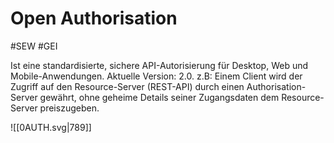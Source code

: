 # Open Authorisation
#SEW #GEI

Ist eine standardisierte, sichere API-Autorisierung für Desktop, Web und Mobile-Anwendungen. Aktuelle Version: 2.0.
z.B: Einem Client wird der Zugriff auf den Resource-Server (REST-API) durch einen Authorisation-Server gewährt, ohne geheime Details seiner Zugangsdaten dem Resource-Server preiszugeben.


![[0AUTH.svg|789]]
